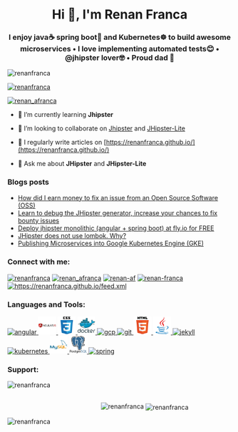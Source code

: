 <h1 align="center">Hi 👋, I'm Renan Franca</h1>
<h3 align="center">I enjoy java☕ spring boot🍃 and Kubernetes☸️ to build awesome microservices • I love implementing automated tests😊 • @jhipster lover🤓 • Proud dad 🍼</h3>

<p align="left"> <img src="https://komarev.com/ghpvc/?username=renanfranca&label=Profile%20views&color=0e75b6&style=flat" alt="renanfranca" /> </p>

<p align="left"> <a href="https://github.com/ryo-ma/github-profile-trophy"><img src="https://github-profile-trophy.vercel.app/?username=renanfranca" alt="renanfranca" /></a> </p>

<p align="left"> <a href="https://twitter.com/renan_afranca" target="blank"><img src="https://img.shields.io/twitter/follow/renan_afranca?logo=twitter&style=for-the-badge" alt="renan_afranca" /></a> </p>

- 🌱 I’m currently learning **Jhipster**

- 👯 I’m looking to collaborate on [Jhipster](https://github.com/jhipster/generator-jhipster) and [JHipster-Lite](https://www.jhipster.tech/jhipster-lite/)

- 📝 I regularly write articles on [https://renanfranca.github.io/](https://renanfranca.github.io/)

- 💬 Ask me about **JHipster** and **JHipster-Lite**

### Blogs posts
<!-- BLOG-POST-LIST:START -->
- [How did I earn money to fix an issue from an Open Source Software &lpar;OSS&rpar;](https://renanfranca.github.io/how-did-i-earn-money-to-fix-an-issue-from-an-open-source-software.html)
- [Learn to debug the JHipster generator, increase your chances to fix bounty issues](https://renanfranca.github.io/learn-debug-jhipster-generator-increase-your-chances-to-fix-bounty-issues.html)
- [Deploy jhipster monolithic &lpar;angular + spring boot&rpar; at fly.io for FREE](https://renanfranca.github.io/deploy-jhipster-monolithic-angularjs-and-spring-boot-at-fly.io.html)
- [JHipster does not use lombok. Why?](https://renanfranca.github.io/jhipster-does-not-use-lombok-why.html)
- [Publishing Microservices into Google Kubernetes Engine &lpar;GKE&rpar;](https://renanfranca.github.io/publishing-microservices-into-gke.html)
<!-- BLOG-POST-LIST:END -->

<h3 align="left">Connect with me:</h3>
<p align="left">
<a href="https://dev.to/renanfranca" target="blank"><img align="center" src="https://raw.githubusercontent.com/rahuldkjain/github-profile-readme-generator/master/src/images/icons/Social/devto.svg" alt="renanfranca" height="30" width="40" /></a>
<a href="https://twitter.com/renan_afranca" target="blank"><img align="center" src="https://raw.githubusercontent.com/rahuldkjain/github-profile-readme-generator/master/src/images/icons/Social/twitter.svg" alt="renan_afranca" height="30" width="40" /></a>
<a href="https://linkedin.com/in/renan-af" target="blank"><img align="center" src="https://raw.githubusercontent.com/rahuldkjain/github-profile-readme-generator/master/src/images/icons/Social/linked-in-alt.svg" alt="renan-af" height="30" width="40" /></a>
<a href="https://stackoverflow.com/users/renan-franca" target="blank"><img align="center" src="https://raw.githubusercontent.com/rahuldkjain/github-profile-readme-generator/master/src/images/icons/Social/stack-overflow.svg" alt="renan-franca" height="30" width="40" /></a>
<a href="/https://renanfranca.github.io/feed.xml" target="blank"><img align="center" src="https://raw.githubusercontent.com/rahuldkjain/github-profile-readme-generator/master/src/images/icons/Social/rss.svg" alt="https://renanfranca.github.io/feed.xml" height="30" width="40" /></a>
</p>

<h3 align="left">Languages and Tools:</h3>
<p align="left"> <a href="https://angular.io" target="_blank" rel="noreferrer"> <img src="https://angular.io/assets/images/logos/angular/angular.svg" alt="angular" width="40" height="40"/> </a> <a href="https://angular.io" target="_blank" rel="noreferrer"> <img src="https://raw.githubusercontent.com/devicons/devicon/master/icons/angularjs/angularjs-original-wordmark.svg" alt="angularjs" width="40" height="40"/> </a> <a href="https://www.w3schools.com/css/" target="_blank" rel="noreferrer"> <img src="https://raw.githubusercontent.com/devicons/devicon/master/icons/css3/css3-original-wordmark.svg" alt="css3" width="40" height="40"/> </a> <a href="https://www.docker.com/" target="_blank" rel="noreferrer"> <img src="https://raw.githubusercontent.com/devicons/devicon/master/icons/docker/docker-original-wordmark.svg" alt="docker" width="40" height="40"/> </a> <a href="https://cloud.google.com" target="_blank" rel="noreferrer"> <img src="https://www.vectorlogo.zone/logos/google_cloud/google_cloud-icon.svg" alt="gcp" width="40" height="40"/> </a> <a href="https://git-scm.com/" target="_blank" rel="noreferrer"> <img src="https://www.vectorlogo.zone/logos/git-scm/git-scm-icon.svg" alt="git" width="40" height="40"/> </a> <a href="https://www.w3.org/html/" target="_blank" rel="noreferrer"> <img src="https://raw.githubusercontent.com/devicons/devicon/master/icons/html5/html5-original-wordmark.svg" alt="html5" width="40" height="40"/> </a> <a href="https://www.java.com" target="_blank" rel="noreferrer"> <img src="https://raw.githubusercontent.com/devicons/devicon/master/icons/java/java-original.svg" alt="java" width="40" height="40"/> </a> <a href="https://jekyllrb.com/" target="_blank" rel="noreferrer"> <img src="https://www.vectorlogo.zone/logos/jekyllrb/jekyllrb-icon.svg" alt="jekyll" width="40" height="40"/> </a> <a href="https://kubernetes.io" target="_blank" rel="noreferrer"> <img src="https://www.vectorlogo.zone/logos/kubernetes/kubernetes-icon.svg" alt="kubernetes" width="40" height="40"/> </a> <a href="https://www.mysql.com/" target="_blank" rel="noreferrer"> <img src="https://raw.githubusercontent.com/devicons/devicon/master/icons/mysql/mysql-original-wordmark.svg" alt="mysql" width="40" height="40"/> </a> <a href="https://www.postgresql.org" target="_blank" rel="noreferrer"> <img src="https://raw.githubusercontent.com/devicons/devicon/master/icons/postgresql/postgresql-original-wordmark.svg" alt="postgresql" width="40" height="40"/> </a> <a href="https://spring.io/" target="_blank" rel="noreferrer"> <img src="https://www.vectorlogo.zone/logos/springio/springio-icon.svg" alt="spring" width="40" height="40"/> </a> </p>

<h3 align="left">Support:</h3>
<p><a href="https://www.buymeacoffee.com/renanfranca"> <img align="left" src="https://cdn.buymeacoffee.com/buttons/v2/default-yellow.png" height="50" width="210" alt="renanfranca" /></a></p><br><br>

<p><img align="left" src="https://github-readme-stats.vercel.app/api/top-langs?username=renanfranca&show_icons=true&locale=en&layout=compact" alt="renanfranca" /></p>

<p>&nbsp;<img align="center" src="https://github-readme-stats.vercel.app/api?username=renanfranca&show_icons=true&locale=en" alt="renanfranca" /></p>

<p><img align="center" src="https://github-readme-streak-stats.herokuapp.com/?user=renanfranca&" alt="renanfranca" /></p>
